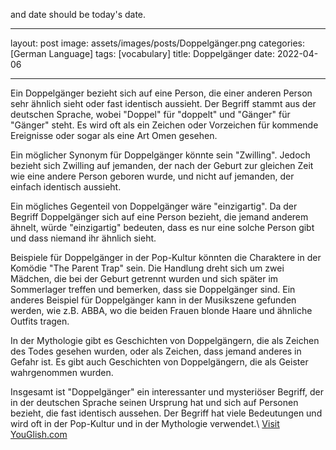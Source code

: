 and date should be today's date.

---

layout: post
image: assets/images/posts/Doppelgänger.png
categories: [German Language]
tags: [vocabulary]
title: Doppelgänger
date: 2022-04-06

---

Ein Doppelgänger bezieht sich auf eine Person, die einer anderen Person sehr ähnlich sieht oder fast identisch aussieht. Der Begriff stammt aus der deutschen Sprache, wobei "Doppel" für "doppelt" und "Gänger" für "Gänger" steht. Es wird oft als ein Zeichen oder Vorzeichen für kommende Ereignisse oder sogar als eine Art Omen gesehen.

Ein möglicher Synonym für Doppelgänger könnte sein "Zwilling". Jedoch bezieht sich Zwilling auf jemanden, der nach der Geburt zur gleichen Zeit wie eine andere Person geboren wurde, und nicht auf jemanden, der einfach identisch aussieht.

Ein mögliches Gegenteil von Doppelgänger wäre "einzigartig". Da der Begriff Doppelgänger sich auf eine Person bezieht, die jemand anderem ähnelt, würde "einzigartig" bedeuten, dass es nur eine solche Person gibt und dass niemand ihr ähnlich sieht.

Beispiele für Doppelgänger in der Pop-Kultur könnten die Charaktere in der Komödie "The Parent Trap" sein. Die Handlung dreht sich um zwei Mädchen, die bei der Geburt getrennt wurden und sich später im Sommerlager treffen und bemerken, dass sie Doppelgänger sind. Ein anderes Beispiel für Doppelgänger kann in der Musikszene gefunden werden, wie z.B. ABBA, wo die beiden Frauen blonde Haare und ähnliche Outfits tragen.

In der Mythologie gibt es Geschichten von Doppelgängern, die als Zeichen des Todes gesehen wurden, oder als Zeichen, dass jemand anderes in Gefahr ist. Es gibt auch Geschichten von Doppelgängern, die als Geister wahrgenommen wurden.

Insgesamt ist "Doppelgänger" ein interessanter und mysteriöser Begriff, der in der deutschen Sprache seinen Ursprung hat und sich auf Personen bezieht, die fast identisch aussehen. Der Begriff hat viele Bedeutungen und wird oft in der Pop-Kultur und in der Mythologie verwendet.\ <a id="yg-widget-0" class="youglish-widget" data-query="Doppelgänger" data-lang="german" data-components="8412" data-auto-start="0" data-bkg-color="theme_light" data-title="How%20to%20pronounce%20Doppelgänger%20in%20German"  rel="nofollow" href="https://youglish.com">Visit YouGlish.com</a><script async src="https://youglish.com/public/emb/widget.js" charset="utf-8"></script>